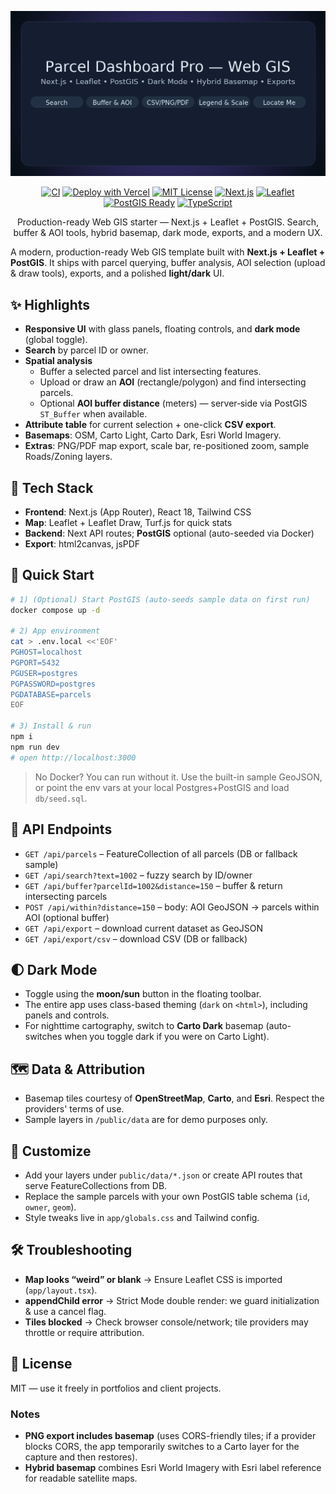 <p align="center">
  <img src="docs/hero.png" alt="Parcel Dashboard Pro — Web GIS hero" width="900">
</p>

<p align="center">
  <a href="https://github.com/wadaln3ma/parcel-dash-pro/actions/workflows/ci.yml"><img alt="CI" src="https://github.com/wadaln3ma/parcel-dash-pro/actions/workflows/ci.yml/badge.svg"></a>
  <a href="https://vercel.com/new/clone?repository-url=https://github.com/wadaln3ma/parcel-dash-pro"><img alt="Deploy with Vercel" src="https://img.shields.io/badge/Deploy-Vercel-black?logo=vercel"></a>
  <a href="LICENSE"><img alt="MIT License" src="https://img.shields.io/badge/License-MIT-green.svg"></a>
  <a href="https://nextjs.org/"><img alt="Next.js" src="https://img.shields.io/badge/Next.js-14-000?logo=nextdotjs"></a>
  <a href="https://leafletjs.com/"><img alt="Leaflet" src="https://img.shields.io/badge/Leaflet-1.9-199900?logo=leaflet"></a>
  <a href="https://postgis.net/"><img alt="PostGIS Ready" src="https://img.shields.io/badge/PostGIS-ready-336791?logo=postgresql"></a>
  <a href="https://www.typescriptlang.org/"><img alt="TypeScript" src="https://img.shields.io/badge/TypeScript-5-blue?logo=typescript"></a>
</p>

<p align="center">
  Production-ready Web GIS starter — Next.js + Leaflet + PostGIS. Search, buffer & AOI tools, hybrid basemap, dark mode, exports, and a modern UX.
</p>


A modern, production-ready Web GIS template built with **Next.js + Leaflet + PostGIS**. It ships with parcel querying, buffer analysis, AOI selection (upload & draw tools), exports, and a polished **light/dark** UI.

## ✨ Highlights
- **Responsive UI** with glass panels, floating controls, and **dark mode** (global toggle).
- **Search** by parcel ID or owner.
- **Spatial analysis**
  - Buffer a selected parcel and list intersecting features.
  - Upload or draw an **AOI** (rectangle/polygon) and find intersecting parcels.
  - Optional **AOI buffer distance** (meters) — server‑side via PostGIS `ST_Buffer` when available.
- **Attribute table** for current selection + one-click **CSV export**.
- **Basemaps**: OSM, Carto Light, Carto Dark, Esri World Imagery.
- **Extras**: PNG/PDF map export, scale bar, re-positioned zoom, sample Roads/Zoning layers.

## 🧰 Tech Stack
- **Frontend**: Next.js (App Router), React 18, Tailwind CSS
- **Map**: Leaflet + Leaflet Draw, Turf.js for quick stats
- **Backend**: Next API routes; **PostGIS** optional (auto-seeded via Docker)
- **Export**: html2canvas, jsPDF

## 🚀 Quick Start
```bash
# 1) (Optional) Start PostGIS (auto-seeds sample data on first run)
docker compose up -d

# 2) App environment
cat > .env.local <<'EOF'
PGHOST=localhost
PGPORT=5432
PGUSER=postgres
PGPASSWORD=postgres
PGDATABASE=parcels
EOF

# 3) Install & run
npm i
npm run dev
# open http://localhost:3000
```

> No Docker? You can run without it. Use the built-in sample GeoJSON, or point the env vars at your local Postgres+PostGIS and load `db/seed.sql`.

## 📡 API Endpoints
- `GET /api/parcels` – FeatureCollection of all parcels (DB or fallback sample)
- `GET /api/search?text=1002` – fuzzy search by ID/owner
- `GET /api/buffer?parcelId=1002&distance=150` – buffer & return intersecting parcels
- `POST /api/within?distance=150` – body: AOI GeoJSON → parcels within AOI (optional buffer)
- `GET /api/export` – download current dataset as GeoJSON
- `GET /api/export/csv` – download CSV (DB or fallback)

## 🌓 Dark Mode
- Toggle using the **moon/sun** button in the floating toolbar.
- The entire app uses class-based theming (`dark` on `<html>`), including panels and controls.
- For nighttime cartography, switch to **Carto Dark** basemap (auto-switches when you toggle dark if you were on Carto Light).

## 🗺️ Data & Attribution
- Basemap tiles courtesy of **OpenStreetMap**, **Carto**, and **Esri**. Respect the providers' terms of use.
- Sample layers in `/public/data` are for demo purposes only.

## 🧩 Customize
- Add your layers under `public/data/*.json` or create API routes that serve FeatureCollections from DB.
- Replace the sample parcels with your own PostGIS table schema (`id`, `owner`, `geom`).
- Style tweaks live in `app/globals.css` and Tailwind config.

## 🛠️ Troubleshooting
- **Map looks “weird” or blank** → Ensure Leaflet CSS is imported (`app/layout.tsx`).
- **appendChild error** → Strict Mode double render: we guard initialization & use a cancel flag.
- **Tiles blocked** → Check browser console/network; tile providers may throttle or require attribution.

## 📄 License
MIT — use it freely in portfolios and client projects.


### Notes
- **PNG export includes basemap** (uses CORS-friendly tiles; if a provider blocks CORS, the app temporarily switches to a Carto layer for the capture and then restores).
- **Hybrid basemap** combines Esri World Imagery with Esri label reference for readable satellite maps.
